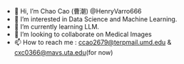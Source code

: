 - 👋 Hi, I’m Chao Cao (曹潮) @HenryVarro666
- 👀 I’m interested in Data Science and Machine Learning.
- 🌱 I’m currently learning LLM.
- 💞️ I’m looking to collaborate on Medical Images
- 📫 How to reach me : ccao2679@terpmail.umd.edu  &  cxc0366@mavs.uta.edu(for now)

<!---
HenryVarro666/HenryVarro666 is a ✨ special ✨ repository because its `README.md` (this file) appears on your GitHub profile.
You can click the Preview link to take a look at your changes.
--->
